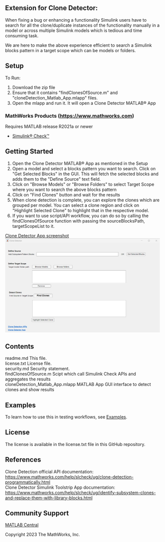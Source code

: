 Extension for Clone Detector:
---------------------------------------------------------------------
When fixing a bug or enhancing a functionality Simulink users have to 
search for all the clone/duplicate instances of the functionality 
manually in a model or across multiple Simulink models which is 
tedious and time consuming task.

We are here to make the above experience efficient to search a 
Simulink blocks pattern in a target scope which can be models or folders.

<!--- Markdown supports the following HTML entities: © - &copy;  ® - &reg;  ™ - &trade;
More information about Trademarks can be found internally within the Checklist for Community Contributions and Supportfiles Confluence page--->

## Setup 
To Run:
1. Download the zip file
2. Ensure that it contains "findClonesOfSource.m" and "cloneDetection_Matlab_App.mlapp" files.
3. Open the mlapp and run it. It will open a Clone Detector MATLAB&reg; App

### MathWorks Products (https://www.mathworks.com)

Requires MATLAB release R2021a or newer
- [Simulink&reg; Check&trade;](https://www.mathworks.com/products/simulink-check.html)

## Getting Started 
1. Open the Clone Detector MATLAB&reg; App as mentioned in the Setup
2. Open a model and select a blocks pattern you want to search. 
Click on "Get Selected Blocks" in the GUI. This will fetch the selected blocks and 
adds them to the "Define Source" text field.
3. Click on "Browse Models" or "Browse Folders" to select 
Target Scope where you want to search the above blocks pattern
4. Click on "Find Clones" button and wait for the results
5. When clone detection is complete, you can explore the clones which 
are grouped per model. You can select a clone region and click on 
"Highlight Selected Clone" to highlight that in the respective model.
6. If you want to use script/API workflow, you can do so by calling the 
findClonesOfSource function with passing the sourceBlocksPath, targetScopeList
to it.

[Clone Detector App screenshot](screenshots/clone_detector_app.png)
![Clone Detector App screenshot](screenshots/clone_detector_app.png)

## Contents
readme.md                           This file.<br/>
license.txt                         License file.<br/>
security.md                         Security statement.<br/>
findClonesOfSource.m                Scipt which call Simulink Check APIs and aggregates the results<br/>
cloneDetection_Matlab_App.mlapp     MATLAB App GUI interface to detect clones and show results<br/>

## Examples
To learn how to use this in testing workflows, see [Examples](/examples/). 

## License
The license is available in the license.txt file in this GitHub repository.

## References
Clone Detection official API documentation: https://www.mathworks.com/help/slcheck/ug/clone-detection-programmatically.html<br/>
Clone Detector Simulink Toolstrip App documentation: https://www.mathworks.com/help/slcheck/ug/identify-subsystem-clones-and-replace-them-with-library-blocks.html

## Community Support
[MATLAB Central](https://www.mathworks.com/matlabcentral)

Copyright 2023 The MathWorks, Inc.

